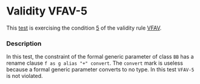 # Validity VFAV-5

This [test](.) is exercising the condition [5](../Readme.md) of the validity rule [VFAV](../../vfav/Readme.md).

### Description

In this test, the constraint of the formal generic parameter of class `BB` has a rename clause `f as g alias "+" convert`. The `convert` mark is useless because a formal generic parameter converts to no type. In this test `VFAV-5` is not violated.


